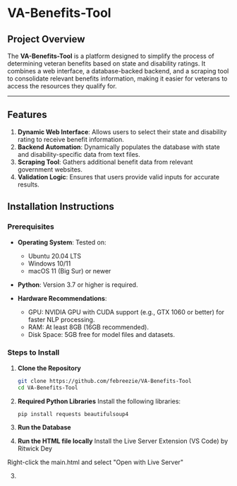 # VA-Benefits-Tool

## Project Overview

The **VA-Benefits-Tool** is a platform designed to simplify the process of determining veteran benefits based on state and disability ratings. It combines a web interface, a database-backed backend, and a scraping tool to consolidate relevant benefits information, making it easier for veterans to access the resources they qualify for.

---

## Features

1. **Dynamic Web Interface**: Allows users to select their state and disability rating to receive benefit information.
2. **Backend Automation**: Dynamically populates the database with state and disability-specific data from text files.
3. **Scraping Tool**: Gathers additional benefit data from relevant government websites.
4. **Validation Logic**: Ensures that users provide valid inputs for accurate results.



## Installation Instructions

### Prerequisites

- **Operating System**: Tested on:
  - Ubuntu 20.04 LTS
  - Windows 10/11
  - macOS 11 (Big Sur) or newer

- **Python**: Version 3.7 or higher is required.

- **Hardware Recommendations**:
  - GPU: NVIDIA GPU with CUDA support (e.g., GTX 1060 or better) for faster NLP processing.
  - RAM: At least 8GB (16GB recommended).
  - Disk Space: 5GB free for model files and datasets.


### Steps to Install

1. **Clone the Repository**
   ```bash
   git clone https://github.com/febreezie/VA-Benefits-Tool
   cd VA-Benefits-Tool

2. **Required Python Libraries**
   Install the following libraries:
   ```bash
   pip install requests beautifulsoup4

3.  **Run the Database**


4. **Run the HTML file locally**
  Install the Live Server Extension (VS Code) by Ritwick Dey

  Right-click the main.html and select "Open with Live Server"

  
3. 
